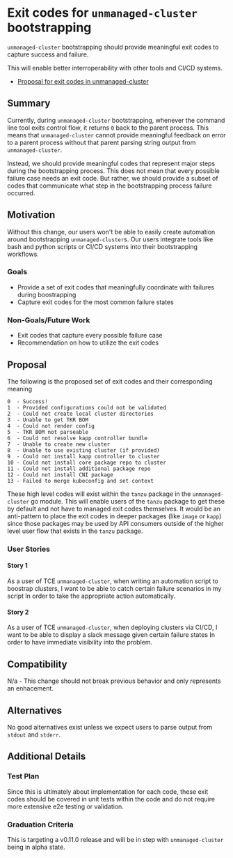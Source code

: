 # Exit codes for `unmanaged-cluster` bootstrapping

`unmanaged-cluster` bootstrapping should provide meaningful exit codes
to capture success and failure.

This will enable better interroperability with other tools
and CI/CD systems.

* [Proposal for exit codes in unmanaged-cluster](https://github.com/vmware-tanzu/community-edition/issues/3025)

## Summary

Currently, during `unmanaged-cluster` bootstrapping,
whenever the command line tool exits control flow,
it returns `0` back to the parent process.
This means that `unmanaged-cluster` cannot provide meaningful
feedback on error to a parent process
without that parent parsing string output from `unmanaged-cluster`.

Instead, we should provide meaningful codes
that represent major steps during the bootstrapping process.
This does not mean that every possible failure case needs an exit code.
But rather, we should provide a subset of codes that communicate
what step in the bootstrapping process failure occurred.

## Motivation

Without this change, our users won't be able to easily
create automation around bootstrapping `unmanaged-cluster`s.
Our users integrate tools like bash and python scripts or CI/CD systems
into their bootstrapping workflows.

### Goals

* Provide a set of exit codes that meaningfully coordinate with failures during boostrapping
* Capture exit codes for the most common failure states

### Non-Goals/Future Work

* Exit codes that capture every possible failure case
* Recommendation on how to utilize the exit codes

## Proposal

The following is the proposed set of exit codes
and their corresponding meaning

```text
0  - Success!
1  - Provided configurations could not be validated
2  - Could not create local cluster directories
3  - Unable to get TKR BOM
4  - Could not render config
5  - TKR BOM not parseable
6  - Could not resolve kapp controller bundle
7  - Unable to create new cluster
8  - Unable to use existing cluster (if provided)
9  - Could not install kapp controller to cluster
10 - Could not install core package repo to cluster
11 - Could not install additional package repo
12 - Could not install CNI package
13 - Failed to merge kubeconfig and set context
```

These high level codes will exist within the `tanzu` package in the `unmanaged-cluster` go module.
This will enable users of the `tanzu` package to get these by default
and not have to managed exit codes themselves.
It would be an anti-pattern to place the exit codes in deeper packages (like `image` or `kapp`)
since those packages may be used by API consumers outside of the higher level user flow that exists in the `tanzu` package.

### User Stories

#### Story 1

As a user of TCE `unmanaged-cluster`,
when writing an automation script to boostrap clusters,
I want to be able to catch certain failure scenarios in my script
In order to take the appropriate action automatically.

#### Story 2

As a user of TCE `unmanaged-cluster`,
when deploying clusters via CI/CD,
I want to be able to display a slack message given certain failure states
In order to have immediate visibility into the problem.

## Compatibility

N/a - This change should not break previous behavior
and only represents an enhacement.

## Alternatives

No good alternatives exist
unless we expect users to parse output from `stdout` and `stderr`.

## Additional Details

### Test Plan

Since this is ultimately about implementation for each code,
these exit codes should be covered in unit tests within the code
and do not require more extensive e2e testing or validation.

### Graduation Criteria

This is targeting a v0.11.0 release
and will be in step with `unmanaged-cluster` being in alpha state.
